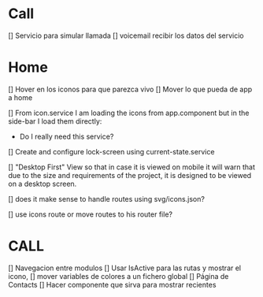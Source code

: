 # Call
[] Servicio para simular llamada
[] voicemail recibir los datos del servicio

# Home 
[] Hover en los iconos para que parezca vivo
[] Mover lo que pueda de app a home



[] From icon.service I am loading the icons from app.component but in the side-bar I load them directly:
  - Do I really need this service?

[] Create and configure lock-screen using current-state.service


[] "Desktop First" View so that in case it is viewed on mobile it will warn that due to the size and requirements of the project, it is designed to be viewed on a desktop screen.


[] does it make sense to handle routes using svg/icons.json?


[] use icons route or move routes to his router file?


# CALL 
[] Navegacion entre modulos 
[] Usar IsActive para las rutas y mostrar el icono,
[] mover variables de colores a un fichero global
[] Página de Contacts
[] Hacer componente que sirva para mostrar recientes
